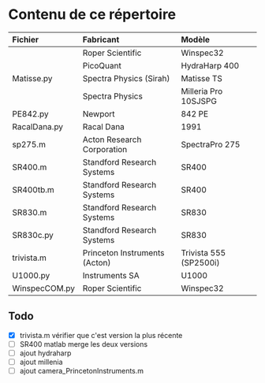 # Contenu de ce répertoire


|Fichier|Fabricant|Modèle|
|:---------|:----------|:----------|
||Roper Scientific|Winspec32|
||PicoQuant|HydraHarp 400|
|Matisse.py|Spectra Physics (Sirah)|Matisse TS|
||Spectra Physics|Milleria Pro 10SJSPG|
|PE842.py|Newport|842 PE|
|RacalDana.py|Racal Dana|1991|
|sp275.m|Acton Research Corporation|SpectraPro 275|
|SR400.m|Standford Research Systems|SR400|
|SR400tb.m|Standford Research Systems|SR400|
|SR830.m|Standford Research Systems|SR830|
|SR830c.py|Standford Research Systems|SR830|
|trivista.m|Princeton Instruments (Acton)|Trivista 555 (SP2500i)|
|U1000.py|Instruments SA|U1000|
|WinspecCOM.py|Roper Scientific|Winspec32|

## Todo
- [X] trivista.m vérifier que c'est version la plus récente
- [ ] SR400 matlab merge les deux versions
- [ ] ajout hydraharp
- [ ] ajout millenia
- [ ] ajout camera_PrincetonInstruments.m
